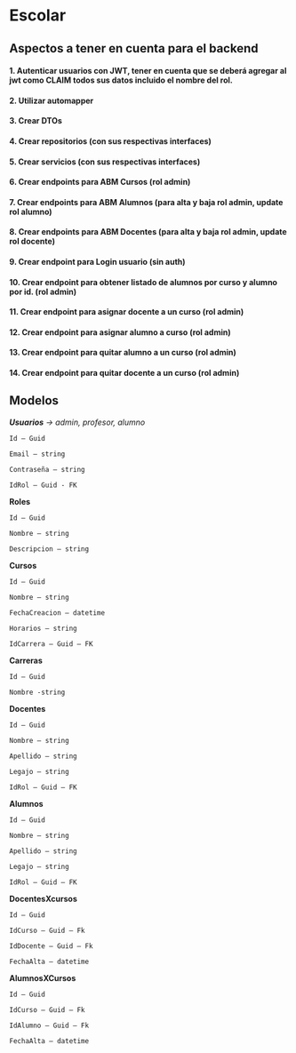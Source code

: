 # Escolar
## Aspectos a tener en cuenta para el backend
#### 1. Autenticar usuarios con JWT, tener en cuenta que se deberá agregar al jwt como CLAIM todos sus datos incluido el nombre del rol.
#### 2. Utilizar automapper
#### 3. Crear DTOs
#### 4. Crear repositorios (con sus respectivas interfaces)
#### 5. Crear servicios (con sus respectivas interfaces)
#### 6. Crear endpoints para ABM Cursos (rol admin)
#### 7. Crear endpoints para ABM Alumnos (para alta y baja rol admin, update rol alumno)
#### 8. Crear endpoints para ABM Docentes (para alta y baja rol admin, update rol docente)
#### 9. Crear endpoint para Login usuario (sin auth)
#### 10. Crear endpoint para obtener listado de alumnos por curso y alumno por id. (rol admin)
#### 11. Crear endpoint para asignar docente a un curso (rol admin)
#### 12. Crear endpoint para asignar alumno a curso (rol admin)
#### 13. Crear endpoint para quitar alumno a un curso (rol admin)
#### 14. Crear endpoint para quitar docente a un curso (rol admin)


## Modelos
***Usuarios** -> admin, profesor, alumno*  

`Id – Guid`  

`Email – string`  

`Contraseña – string`  

`IdRol – Guid - FK`  

**Roles**  

`Id – Guid`  

`Nombre – string `  

`Descripcion – string`  

**Cursos**  

`Id – Guid`  

`Nombre – string `  

`FechaCreacion – datetime `  

`Horarios – string`   

`IdCarrera – Guid – FK`  

**Carreras**  

`Id – Guid `  

`Nombre -string`  

**Docentes**  

`Id – Guid `  

`Nombre – string `  

`Apellido – string `  

`Legajo – string `  

`IdRol – Guid – FK`  

**Alumnos**  

`Id – Guid `  

`Nombre – string `  

`Apellido – string `  

`Legajo – string `  

`IdRol – Guid – FK`  

**DocentesXcursos**  

`Id – Guid`  

`IdCurso – Guid – Fk `  

`IdDocente – Guid – Fk `  

`FechaAlta – datetime`  

**AlumnosXCursos**  

`Id – Guid`  

`IdCurso – Guid – Fk `  

`IdAlumno – Guid – Fk `  

`FechaAlta – datetime`